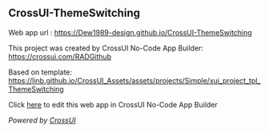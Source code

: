 ## CrossUI-ThemeSwitching
Web app url : https://Dew1989-design.github.io/CrossUI-ThemeSwitching

This project was created by CrossUI No-Code App Builder: https://crossui.com/RADGithub

Based on template: https://linb.github.io/CrossUI_Assets/assets/projects/Simple/xui_project_tpl_ThemeSwitching

Click [here](https://crossui.com/RADGithub/#!from=github&owner=Dew1989-design&repo=CrossUI-ThemeSwitching) to edit this web app in CrossUI No-Code App Builder

<i>Powered by [CrossUI](https://crossui.com)</i>
